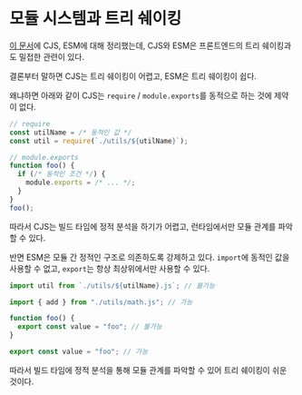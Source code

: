 # 모듈 시스템과 트리 쉐이킹

[이 문서](../module-system/README.md)에 CJS, ESM에 대해 정리했는데, CJS와 ESM은 프론트엔드의 트리 쉐이킹과도 밀접한 관련이 있다.

결론부터 말하면 CJS는 트리 쉐이킹이 어렵고, ESM은 트리 쉐이킹이 쉽다.

왜냐하면 아래와 같이 CJS는 `require` / `module.exports`를 동적으로 하는 것에 제약이 없다.

```javascript
// require
const utilName = /* 동적인 값 */
const util = require(`./utils/${utilName}`);

// module.exports
function foo() {
  if (/* 동적인 조건 */) {
    module.exports = /* ... */;
  }
}
foo();
```

따라서 CJS는 빌드 타임에 정적 분석을 하기가 어렵고, 런타임에서만 모듈 관계를 파악할 수 있다.

반면 ESM은 모듈 간 정적인 구조로 의존하도록 강제하고 있다. `import`에 동적인 값을 사용할 수 없고, `export`는 항상 최상위에서만 사용할 수 있다.

```javascript
import util from `./utils/${utilName}.js`; // 불가능

import { add } from "./utils/math.js"; // 가능

function foo() {
  export const value = "foo"; // 불가능
}

export const value = "foo"; // 가능
```

따라서 빌드 타임에 정적 분석을 통해 모듈 관계를 파악할 수 있어 트리 쉐이킹이 쉬운 것이다.
